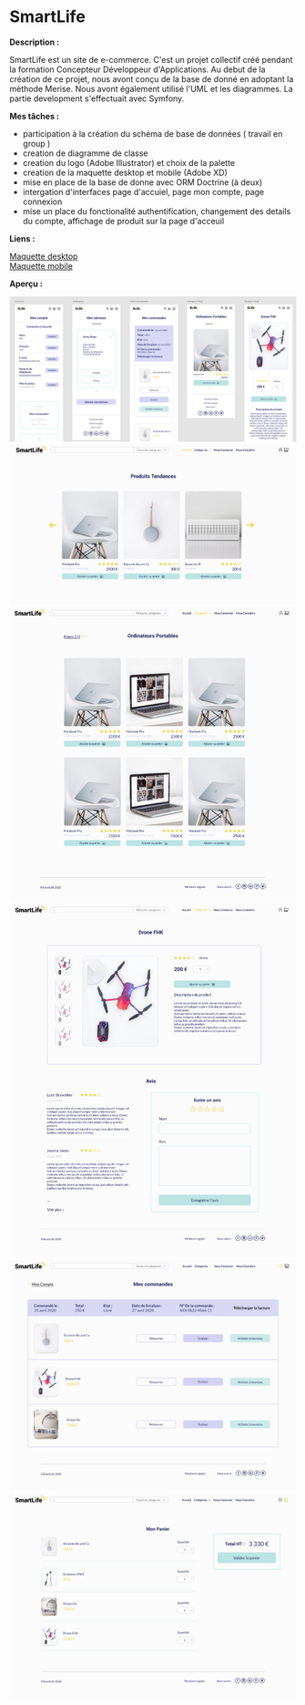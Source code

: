 # SmartLife  
**Description :**  
  
SmartLife est un site de e-commerce. C'est un projet collectif créé pendant la formation Concepteur Développeur d'Applications. 
Au debut de la création de ce projet, nous avont conçu de la base de donné en adoptant la mèthode Merise. Nous avont également utilisé l'UML et les diagrammes. La partie development s'effectuait avec Symfony.   
  
**Mes tâches :** 
- participation à la création du schéma de base de données ( travail en group )
- creation de diagramme de classe
- creation du logo (Adobe Illustrator) et choix de la palette
- creation de la maquette desktop et mobile (Adobe XD)
- mise en place de la base de donne avec ORM Doctrine (à deux)
- intergation d'interfaces page d'accuiel, page mon compte, page connexion
- mise un place du fonctionalité authentification, changement des details du compte, affichage de produit sur la page d'acceuil

**Liens :**  
  
[Maquette desktop](https://xd.adobe.com/view/3ee2275a-c3db-435b-a949-d0bc45e7a3c0-6bb1/)  
[Maquette mobile](https://xd.adobe.com/view/5037430d-1ae9-484b-4cae-c1c5f98884fc-2606/)  

**Aperçu :**  
  
![mobile screens](screens_mobile.png)  
![home](home_desktop.png)  
![product list](product.png)  
![product detail](product_detail.png)  
![order](order.png)  
![cart](cart.png)  
